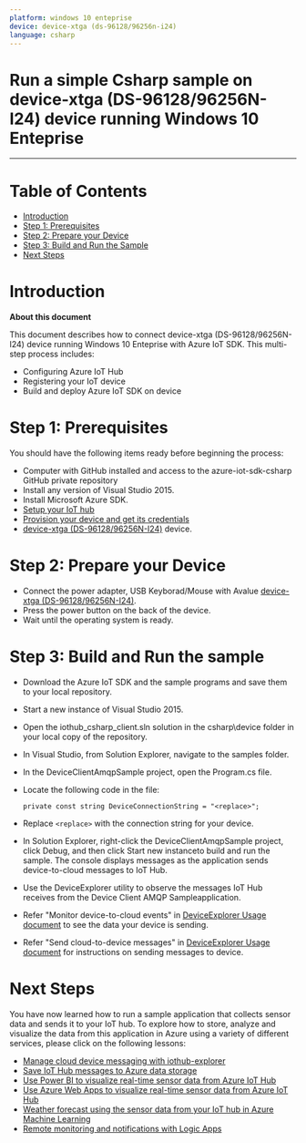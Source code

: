 ```yaml
---
platform: windows 10 enteprise
device: device-xtga (ds-96128/96256n-i24)
language: csharp
---
```


Run a simple Csharp sample on device-xtga (DS-96128/96256N-I24) device running Windows 10 Enteprise
===
---

# Table of Contents

-   [Introduction](#Introduction)
-   [Step 1: Prerequisites](#Prerequisites)
-   [Step 2: Prepare your Device](#PrepareDevice)
-   [Step 3: Build and Run the Sample](#Build)
-   [Next Steps](#NextSteps)


<a name="Introduction"></a>
# Introduction

**About this document**

This document describes how to connect device-xtga (DS-96128/96256N-I24) device running Windows 10 Enteprise with Azure IoT SDK. This multi-step process includes:

-   Configuring Azure IoT Hub
-   Registering your IoT device
-   Build and deploy Azure IoT SDK on device

<a name="Prerequisites"></a>
# Step 1: Prerequisites

You should have the following items ready before beginning the process:

-   Computer with GitHub installed and access to the azure-iot-sdk-csharp GitHub private repository
-   Install any version of Visual Studio 2015.
-   Install Microsoft Azure SDK.
-   [Setup your IoT hub][lnk-setup-iot-hub]
-   [Provision your device and get its credentials][lnk-manage-iot-hub]
-   [device-xtga (DS-96128/96256N-I24)][device-link] device.

<a name="PrepareDevice"></a>
# Step 2: Prepare your Device

-   Connect the power adapter, USB Keyborad/Mouse with Avalue [device-xtga (DS-96128/96256N-I24)][device-link].
-   Press the power button on the back of the device.
-   Wait until the operating system is ready.

<a name="Build"></a>
# Step 3: Build and Run the sample

- 	Download the Azure IoT SDK and the sample programs and save them to your local repository.
- 	Start a new instance of Visual Studio 2015.
- 	Open the iothub_csharp_client.sln solution in the csharp\device folder in your local copy of the repository.
- 	In Visual Studio, from Solution Explorer, navigate to the samples folder.
- 	In the DeviceClientAmqpSample project, open the Program.cs file.
-   Locate the following code in the file:

        private const string DeviceConnectionString = "<replace>";
        
-   Replace `<replace>` with the connection string for your device.
- 	In Solution Explorer, right-click the DeviceClientAmqpSample project, click Debug, and then click Start new instanceto build and run the sample. The console displays messages as the application sends device-to-cloud messages to IoT Hub.
- 	Use the DeviceExplorer utility to observe the messages IoT Hub receives from the Device Client AMQP Sampleapplication.
-   Refer "Monitor device-to-cloud events" in [DeviceExplorer Usage document](https://github.com/Azure/azure-iot-sdk-csharp/blob/master/tools/DeviceExplorer/doc/how_to_use_device_explorer.md) to see the data your device is sending.
-   Refer "Send cloud-to-device messages" in [DeviceExplorer Usage document](https://github.com/Azure/azure-iot-sdk-csharp/blob/master/tools/DeviceExplorer/doc/how_to_use_device_explorer.md) for instructions on sending messages to device.
 

<a name="NextSteps"></a>
# Next Steps

You have now learned how to run a sample application that collects sensor data and sends it to your IoT hub. To explore how to store, analyze and visualize the data from this application in Azure using a variety of different services, please click on the following lessons:

-   [Manage cloud device messaging with iothub-explorer]
-   [Save IoT Hub messages to Azure data storage]
-   [Use Power BI to visualize real-time sensor data from Azure IoT Hub]
-   [Use Azure Web Apps to visualize real-time sensor data from Azure IoT Hub]
-   [Weather forecast using the sensor data from your IoT hub in Azure Machine Learning]
-   [Remote monitoring and notifications with Logic Apps]   

[Manage cloud device messaging with iothub-explorer]: https://docs.microsoft.com/en-us/azure/iot-hub/iot-hub-explorer-cloud-device-messaging
[Save IoT Hub messages to Azure data storage]: https://docs.microsoft.com/en-us/azure/iot-hub/iot-hub-store-data-in-azure-table-storage
[Use Power BI to visualize real-time sensor data from Azure IoT Hub]: https://docs.microsoft.com/en-us/azure/iot-hub/iot-hub-live-data-visualization-in-power-bi
[Use Azure Web Apps to visualize real-time sensor data from Azure IoT Hub]: https://docs.microsoft.com/en-us/azure/iot-hub/iot-hub-live-data-visualization-in-web-apps
[Weather forecast using the sensor data from your IoT hub in Azure Machine Learning]: https://docs.microsoft.com/en-us/azure/iot-hub/iot-hub-weather-forecast-machine-learning
[Remote monitoring and notifications with Logic Apps]: https://docs.microsoft.com/en-us/azure/iot-hub/iot-hub-monitoring-notifications-with-azure-logic-apps
[setup-devbox-windows]: https://github.com/Azure/azure-iot-sdk-c/blob/master/doc/devbox_setup.md
[lnk-setup-iot-hub]: https://github.com/Azure/azure-iot-device-ecosystem/blob/master/setup_iothub.md
[lnk-manage-iot-hub]: https://github.com/Azure/azure-iot-device-ecosystem/blob/master/manage_iot_hub.md
[device-link]:http://www.hikvision.com/cn/prgs_642_i13158.html

